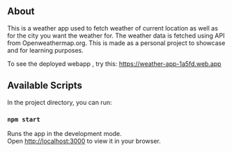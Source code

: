 ## About
This is a weather app used to fetch weather of current location as well as for the city you want the weather for.
The weather data is fetched using API from Openweathermap.org.
This is made as a personal project to showcase and for learning purposes.

To see the deployed  webapp , try this:
https://weather-app-1a5fd.web.app

## Available Scripts

In the project directory, you can run:

### `npm start`

Runs the app in the development mode.\
Open [http://localhost:3000](http://localhost:3000) to view it in your browser.


